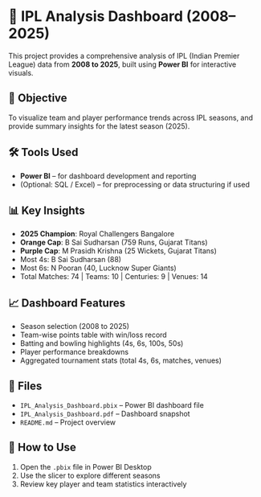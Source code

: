 # 🏏 IPL Analysis Dashboard (2008–2025)

This project provides a comprehensive analysis of IPL (Indian Premier League) data from **2008 to 2025**, built using **Power BI** for interactive visuals.

## 📌 Objective

To visualize team and player performance trends across IPL seasons, and provide summary insights for the latest season (2025).

## 🛠️ Tools Used
- **Power BI** – for dashboard development and reporting
- (Optional: SQL / Excel) – for preprocessing or data structuring if used

## 📊 Key Insights
- **2025 Champion**: Royal Challengers Bangalore  
- **Orange Cap**: B Sai Sudharsan (759 Runs, Gujarat Titans)  
- **Purple Cap**: M Prasidh Krishna (25 Wickets, Gujarat Titans)  
- Most 4s: B Sai Sudharsan (88)  
- Most 6s: N Pooran (40, Lucknow Super Giants)  
- Total Matches: 74 | Teams: 10 | Centuries: 9 | Venues: 14

## 📈 Dashboard Features
- Season selection (2008 to 2025)
- Team-wise points table with win/loss record
- Batting and bowling highlights (4s, 6s, 100s, 50s)
- Player performance breakdowns
- Aggregated tournament stats (total 4s, 6s, matches, venues)

## 📁 Files
- `IPL_Analysis_Dashboard.pbix` – Power BI dashboard file
- `IPL_Analysis_Dashboard.pdf` – Dashboard snapshot
- `README.md` – Project overview

## 🚀 How to Use
1. Open the `.pbix` file in Power BI Desktop
2. Use the slicer to explore different seasons
3. Review key player and team statistics interactively

